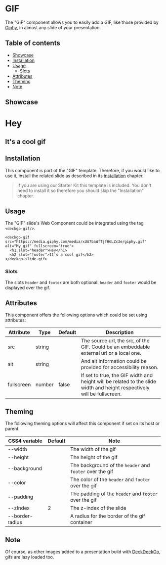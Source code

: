 # GIF

The "GIF" component allows you to easily add a GIF, like those provided by [Giphy](https://giphy.com), in almost any slide of your presentation.

## Table of contents

- [Showcase](#app-components-gif-showcase)
- [Installation](#app-components-gif-installation)
- [Usage](#app-components-gif-usage)
  - [Slots](#app-components-gif-slots)
- [Attributes](#app-components-gif-attributes)
- [Theming](#app-components-gif-theming)
- [Note](#app-components-gif-note)

## Showcase

<div>
  <deckgo-gif src="https://media.giphy.com/media/xUA7baWfTjfHGLZc3e/giphy.gif" alt="My gif" style={{'--width': '100%'}}>
    <h1 slot="header">Hey</h1>
    <h2 slot="footer">It's a cool gif</h2>
  </deckgo-gif>
</div>

## Installation

This component is part of the "GIF" template. Therefore, if you would like to use it, install the related slide as described in its [installation](/slides/gif) chapter.

> If you are using our Starter Kit this template is included. You don't need to install it so therefore you should skip the "Installation" chapter.

## Usage

The "GIF" slide's Web Component could be integrated using the tag `<deckgo-gif/>`.

```
<deckgo-gif src="https://media.giphy.com/media/xUA7baWfTjfHGLZc3e/giphy.gif" alt="My gif" fullscreen="true">
  <h1 slot="header">Hey</h1>
  <h2 slot="footer">It's a cool gif</h2>
</deckgo-slide-gif>
```

### Slots

The slots `header` and `footer` are both optional. `header` and `footer` would be displayed over the gif.

## Attributes

This component offers the following options which could be set using attributes:

| Attribute  | Type   | Default | Description                                                                                                             |
| ---------- | ------ | ------- | ----------------------------------------------------------------------------------------------------------------------- |
| src        | string |         | The source url, the src, of the GIF. Could be an embeddable external url or a local one.                                |
| alt        | string |         | And alt information could be provided for accessibility reason.                                                         |
| fullscreen | number | false   | If set to true, the GIF width and height will be related to the slide width and height respectively will be fullscreen. |

## Theming

The following theming options will affect this component if set on its host or parent.

| CSS4 variable   | Default | Note                                                     |
| --------------- | ------- | -------------------------------------------------------- |
| --width         |         | The width of the gif                                     |
| --height        |         | The height of the gif                                    |
| --background    |         | The background of the `header` and `footer` over the gif |
| --color         |         | The color of the `header` and `footer` over the gif      |
| --padding       |         | The padding of the `header` and `footer` over the gif    |
| --zIndex        | 2       | The z-index of the slide                                 |
| --border-radius |         | A radius for the border of the gif container             |

## Note

Of course, as other images added to a presentation build with [DeckDeckGo], gifs are lazy loaded too.

[deckdeckgo]: https://deckdeckgo.com
